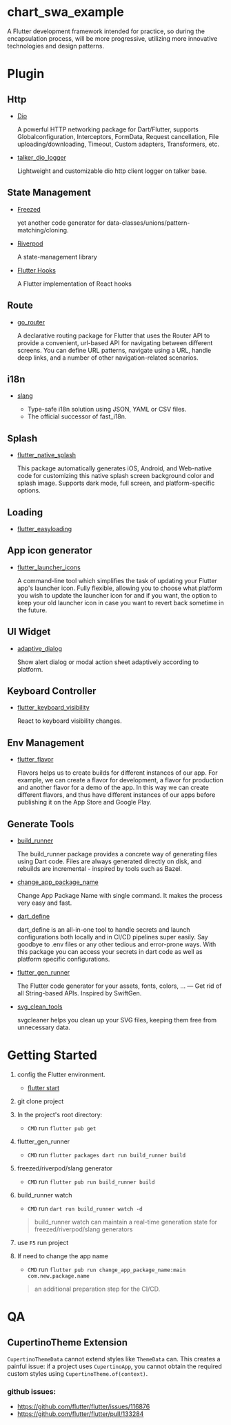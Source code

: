 # chart_swa_example

  A Flutter development framework intended for practice, so during the encapsulation process, will be more progressive, utilizing more innovative technologies and design patterns.

# Plugin

## Http
- [Dio](<https://pub.dev/packages/dio>)

    A powerful HTTP networking package for Dart/Flutter, supports Globalconfiguration, Interceptors, FormData, Request cancellation, File uploading/downloading, Timeout, Custom adapters, Transformers, etc.

- [talker_dio_logger](https://pub.dev/packages/talker_dio_logger)

  Lightweight and customizable dio http client logger on talker base.

## State Management
- [Freezed](https://pub.dev/packages/freezed)

  yet another code generator for data-classes/unions/pattern-matching/cloning.

- [Riverpod](https://pub.dev/packages/riverpod)

  A state-management library

- [Flutter Hooks](https://pub.dev/packages/flutter_hooks)

  A Flutter implementation of React hooks

## Route
- [go_router](https://pub.dev/packages/go_router)

  A declarative routing package for Flutter that uses the Router API to provide a convenient, url-based API for navigating between different screens. You can define URL patterns, navigate using a URL, handle deep links, and a number of other navigation-related scenarios.

## i18n
- [slang](https://pub.dev/packages/slang)

  * Type-safe i18n solution using JSON, YAML or CSV files.
  * The official successor of fast_i18n.

## Splash
- [flutter_native_splash](https://pub.dev/packages/flutter_native_splash)

  This package automatically generates iOS, Android, and Web-native code for customizing this native splash screen background color and splash image. Supports dark mode, full screen, and platform-specific options.

## Loading
- [flutter_easyloading](https://pub.dev/packages/flutter_easyloading)

## App icon generator
- [flutter_launcher_icons](https://pub.dev/packages/flutter_launcher_icons)

  A command-line tool which simplifies the task of updating your Flutter app's launcher icon. Fully flexible, allowing you to choose what platform you wish to update the launcher icon for and if you want, the option to keep your old launcher icon in case you want to revert back sometime in the future.

## UI Widget
- [adaptive_dialog](https://pub.dev/packages/adaptive_dialog)

  Show alert dialog or modal action sheet adaptively according to platform.

## Keyboard Controller
- [flutter_keyboard_visibility](https://pub.dev/packages/flutter_keyboard_visibility)

  React to keyboard visibility changes.
## Env Management
- [flutter_flavor](https://pub.dev/packages/flutter_flavor)

  Flavors helps us to create builds for different instances of our app. For example, we can create a flavor for development, a flavor for production and another flavor for a demo of the app. In this way we can create different flavors, and thus have different instances of our apps before publishing it on the App Store and Google Play.

## Generate Tools
- [build_runner](https://pub.dev/packages/build_runner)

  The build_runner package provides a concrete way of generating files using Dart code. Files are always generated directly on disk, and rebuilds are incremental - inspired by tools such as Bazel.

- [change_app_package_name](https://pub.dev/packages/change_app_package_name)

  Change App Package Name with single command. It makes the process very easy and fast.

- [dart_define](https://pub.dev/packages/dart_define)

  dart_define is an all-in-one tool to handle secrets and launch configurations both locally and in CI/CD pipelines super easily. Say goodbye to .env files or any other tedious and error-prone ways. With this package you can access your secrets in dart code as well as platform specific configurations.

- [flutter_gen_runner](https://pub.dev/packages/flutter_gen_runner)

  The Flutter code generator for your assets, fonts, colors, … — Get rid of all String-based APIs.
  Inspired by SwiftGen.

- [svg_clean_tools](https://github.com/RazrFalcon/svgcleaner)

  svgcleaner helps you clean up your SVG files, keeping them free from unnecessary data.

# Getting Started

1. config the Flutter environment.
    * [flutter start](https://docs.flutter.dev/get-started/install)
2. git clone project
3. In the project's root directory:
    * `CMD` run `flutter pub get`
4. flutter_gen_runner
    * `CMD` run `flutter packages dart run build_runner build`
5. freezed/riverpod/slang generator
    * `CMD` run `flutter pub run build_runner build`
6. build_runner watch
    * `CMD` run `dart run build_runner watch -d`
    > build_runner watch can maintain a real-time generation state for freezed/riverpod/slang generators
7. use `F5` run project

8. If need to change the app name
    * `CMD` run `flutter pub run change_app_package_name:main com.new.package.name`
    > an additional preparation step for the CI/CD.

# QA

## CupertinoTheme Extension

`CupertinoThemeData` cannot extend styles like `ThemeData` can. This creates a painful issue: if a project uses `CupertinoApp`, you cannot obtain the required custom styles using `CupertinoTheme.of(context)`.

### github issues:

* https://github.com/flutter/flutter/issues/116876
* https://github.com/flutter/flutter/pull/133284
